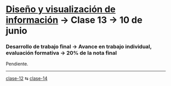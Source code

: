 # [Diseño y visualización de información](https://github.com/profesorfaco/aud5v027-2025) → Clase 13 → 10 de junio

### Desarrollo de trabajo final → Avance en trabajo individual, evaluación formativa → 20% de la nota final

Pendiente.
_ _ _ _ 

[clase-12](https://github.com/profesorfaco/aud5v027-2025/blob/main/clase-12/README.md) ⇆ [clase-14](https://github.com/profesorfaco/aud5v027-2025/blob/main/clase-14/README.md)
